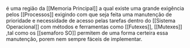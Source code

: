 é uma região da [[Memoria Principal]] a qual existe uma grande exigência pelos [[Processos]] exigindo com que seja feita uma manutenção de prioridade e necessidade de acesso pelas tarefas dentro do [[Sistema Operacional]] com métodos e ferramentas como [[Futexes]], [[Mutexes]] ,tal como os [[semaforo SO]] permitem de uma forma certeira essa manutenção, porem nem sempre fáceis de implementar.
